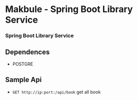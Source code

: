# Makbule - Spring Boot Library Service

### Spring Boot Library Service

## Dependences
* POSTGRE

## Sample Api
* `GET http://ip:port:/api/book` get all book<br/>
